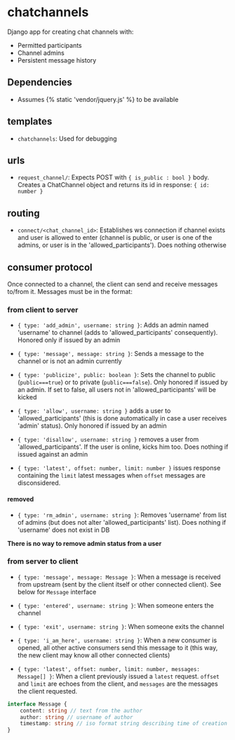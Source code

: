 # chatchannels

Django app for creating chat channels with:
 - Permitted participants
 - Channel admins
 - Persistent message history
 
## Dependencies
 - Assumes {% static 'vendor/jquery.js' %} to be available

## templates

- ``chatchannels``: Used for debugging

## urls

- ``request_channel/``: Expects POST with ``{ is_public : bool }`` body. Creates a ChatChannel object
and returns its id in response: ``{ id: number }``

## routing

- ``connect/<chat_channel_id>``: Establishes ws connection if
channel exists and user is allowed to enter (channel is public,
or user is one of the admins, or user is in the 'allowed_participants'). Does nothing otherwise

## consumer protocol

Once connected to a channel, the client can send and receive messages to/from it. Messages must be in the 
format:

### from client to server

- ``{ type: 'add_admin', username: string }``: Adds an admin named 'username' to channel 
(adds to 'allowed_participants' consequently). Honored only if issued by an admin

- ``{ type: 'message', message: string }``: Sends a message to the channel
 or is not an admin currently

- ``{ type: 'publicize', public: boolean }``: Sets the channel to public (`public===true`) or to private
(`public===false`). Only honored if issued by an admin. If set to false, all users not in 'allowed_participants'
will be kicked

- ``{ type: 'allow', username: string }`` adds a user to 'allowed_participants' (this is done automatically in case a user receives 'admin' status). Only honored if issued by an admin

- ``{ type: 'disallow', username: string }`` removes a user from 'allowed_participants'. If the user is online,
kicks him too. Does nothing if issued against an admin

- ``{ type: 'latest', offset: number, limit: number }`` issues response containing the `limit` latest messages when `offset` messages are disconsidered.

#### removed

- ``{ type: 'rm_admin', username: string }``: Removes 'username' from list of admins (but
does not alter 'allowed_participants' list). Does nothing if 'username' does not exist in DB

**There is no way to remove admin status from a user**

### from server to client

- ``{ type: 'message', message: Message }``: When a message is received from upstream (sent by the client itself
or other connected client). See below for `Message` interface

- ``{ type: 'entered', username: string }``: When someone enters the channel

- ``{ type: 'exit', username: string }``: When someone exits the channel

- ``{ type: 'i_am_here', username: string }``: When a new consumer is opened, all other active consumers send this message to it (this way, the new client may know all other connected clients)

- ``{ type: 'latest', offset: number, limit: number, messages: Message[] }``: When a client previously issued a `latest` request. `offset` and `limit` are echoes from the client, and `messages` are the messages the client requested.

````ts
interface Message {
    content: string // text from the author
    author: string // username of author
    timestamp: string // iso format string describing time of creation
}
````